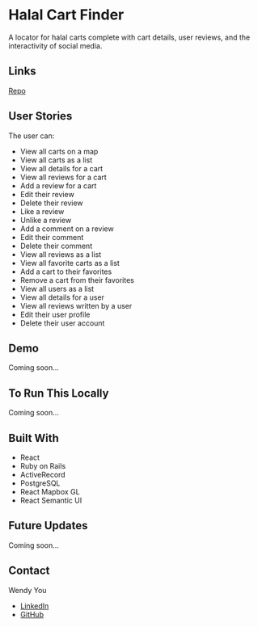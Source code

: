 # Halal Cart Finder

A locator for halal carts complete with cart details, user reviews, and the interactivity of social media.

## Links

[Repo](https://github.com/wyou130/halal-cart-finder "Halal Cart Finder Repo")

## User Stories

The user can: 
- View all carts on a map
- View all carts as a list
- View all details for a cart
- View all reviews for a cart
- Add a review for a cart
- Edit their review
- Delete their review
- Like a review
- Unlike a review
- Add a comment on a review
- Edit their comment
- Delete their comment
- View all reviews as a list
- View all favorite carts as a list
- Add a cart to their favorites
- Remove a cart from their favorites
- View all users as a list
- View all details for a user
- View all reviews written by a user
- Edit their user profile
- Delete their user account

## Demo

Coming soon...

## To Run This Locally

Coming soon...

## Built With

- React
- Ruby on Rails
- ActiveRecord
- PostgreSQL
- React Mapbox GL
- React Semantic UI

## Future Updates

Coming soon...

## Contact

Wendy You
- [LinkedIn](https://www.linkedin.com/in/wendy-you/ "Connect with Wendy on LinkedIn")
- [GitHub](https://github.com/wyou130 "See more repos from Wendy")
